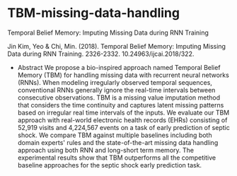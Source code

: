 # TBM-missing-data-handling

Temporal Belief Memory: Imputing Missing Data during RNN Training

Jin Kim, Yeo & Chi, Min. (2018). Temporal Belief Memory: Imputing Missing Data during RNN Training. 2326-2332. 
10.24963/ijcai.2018/322. 

* Abstract
We propose a bio-inspired approach named Temporal Belief Memory (TBM) for handling missing data with recurrent neural networks (RNNs). When modeling irregularly observed temporal sequences, conventional RNNs generally ignore the real-time intervals between consecutive observations. TBM is a missing value imputation method that considers the time continuity and captures latent missing patterns based on irregular real time intervals of the inputs. We evaluate our TBM approach with real-world electronic health records (EHRs) consisting of 52,919 visits and 4,224,567 events on a task of early prediction of septic shock. We compare TBM against multiple baselines including both domain experts' rules and the state-of-the-art missing data handling approach using both RNN and long-short term memory. The experimental results show that TBM outperforms all the competitive baseline approaches for the septic shock early prediction task.

